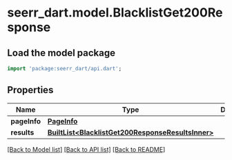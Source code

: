 # seerr_dart.model.BlacklistGet200Response

## Load the model package
```dart
import 'package:seerr_dart/api.dart';
```

## Properties
Name | Type | Description | Notes
------------ | ------------- | ------------- | -------------
**pageInfo** | [**PageInfo**](PageInfo.md) |  | [optional] 
**results** | [**BuiltList&lt;BlacklistGet200ResponseResultsInner&gt;**](BlacklistGet200ResponseResultsInner.md) |  | [optional] 

[[Back to Model list]](../README.md#documentation-for-models) [[Back to API list]](../README.md#documentation-for-api-endpoints) [[Back to README]](../README.md)


